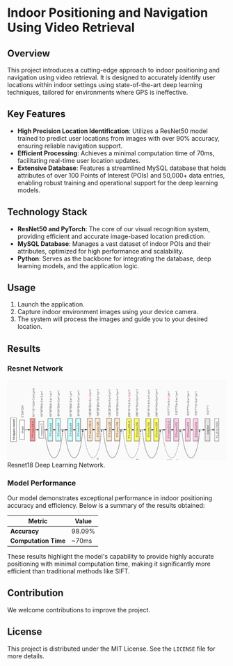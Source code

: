 # Indoor Positioning and Navigation Using Video Retrieval

## Overview
This project introduces a cutting-edge approach to indoor positioning and navigation using video retrieval. It is designed to accurately identify user locations within indoor settings using state-of-the-art deep learning techniques, tailored for environments where GPS is ineffective.

## Key Features
- **High Precision Location Identification**: Utilizes a ResNet50 model trained to predict user locations from images with over 90% accuracy, ensuring reliable navigation support.
- **Efficient Processing**: Achieves a minimal computation time of 70ms, facilitating real-time user location updates.
- **Extensive Database**: Features a streamlined MySQL database that holds attributes of over 100 Points of Interest (POIs) and 50,000+ data entries, enabling robust training and operational support for the deep learning models.

## Technology Stack
- **ResNet50 and PyTorch**: The core of our visual recognition system, providing efficient and accurate image-based location prediction.
- **MySQL Database**: Manages a vast dataset of indoor POIs and their attributes, optimized for high performance and scalability.
- **Python**: Serves as the backbone for integrating the database, deep learning models, and the application logic.

## Usage
1. Launch the application.
2. Capture indoor environment images using your device camera.
3. The system will process the images and guide you to your desired location.

## Results
### Resnet Network
![Resnet.png](images/img.png)
Resnet18 Deep Learning Network.

### Model Performance
Our model demonstrates exceptional performance in indoor positioning accuracy and efficiency. Below is a summary of the results obtained:

| Metric | Value  |
| ------ |--------|
| **Accuracy** | 98.09% |
| **Computation Time** | ~70ms  |

These results highlight the model's capability to provide highly accurate positioning with minimal computation time, making it significantly more efficient than traditional methods like SIFT.


## Contribution
We welcome contributions to improve the project. 

## License
This project is distributed under the MIT License. See the `LICENSE` file for more details.

